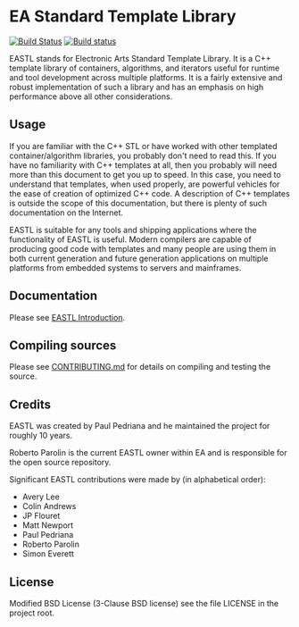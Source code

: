 # EA Standard Template Library

[![Build Status](https://travis-ci.org/electronicarts/EASTL.svg?branch=master)](https://travis-ci.org/electronicarts/EASTL)  [![Build status](https://ci.appveyor.com/api/projects/status/dtn82qr8tw8o3vmi?svg=true)](https://ci.appveyor.com/project/rparolin/eastl)

EASTL stands for Electronic Arts Standard Template Library. It is a C++ template library of containers, algorithms, and iterators useful for runtime and tool development across multiple platforms. It is a fairly extensive and robust implementation of such a library and has an emphasis on high performance above all other considerations.


## Usage

If you are familiar with the C++ STL or have worked with other templated container/algorithm libraries, you probably don't need to read this. If you have no familiarity with C++ templates at all, then you probably will need more than this document to get you up to speed. In this case, you need to understand that templates, when used properly, are powerful vehicles for the ease of creation of optimized C++ code. A description of C++ templates is outside the scope of this documentation, but there is plenty of such documentation on the Internet.

EASTL is suitable for any tools and shipping applications where the functionality of EASTL is useful. Modern compilers are capable of producing good code with templates and many people are using them in both current generation and future generation applications on multiple platforms from embedded systems to servers and mainframes.


## Documentation

Please see [EASTL Introduction](https://rawgit.com/electronicarts/EASTL/master/doc/EASTL%20Introduction.html).


## Compiling sources

Please see [CONTRIBUTING.md](CONTRIBUTING.md) for details on compiling and testing the source.

## Credits

EASTL was created by Paul Pedriana and he maintained the project for roughly 10 years.  

Roberto Parolin is the current EASTL owner within EA and is responsible for the open source repository.

Significant EASTL contributions were made by (in alphabetical order):

* Avery Lee
* Colin Andrews
* JP Flouret
* Matt Newport
* Paul Pedriana
* Roberto Parolin
* Simon Everett


## License

Modified BSD License (3-Clause BSD license) see the file LICENSE in the project root.
